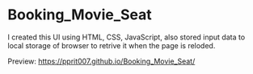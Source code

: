 # Booking_Movie_Seat

I created this UI using HTML, CSS, JavaScript, also stored input data to local storage of browser to retrive it when the page is reloded.

Preview: https://pprit007.github.io/Booking_Movie_Seat/
